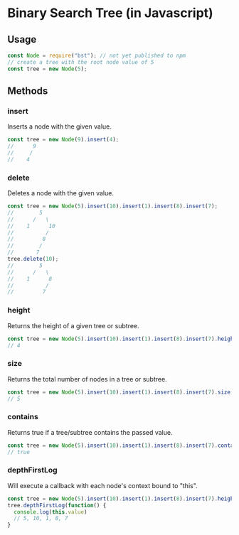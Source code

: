 # Binary Search Tree (in Javascript)

## Usage

```js
const Node = require("bst"); // not yet published to npm
// create a tree with the root node value of 5
const tree = new Node(5);
```

## Methods

### insert
Inserts a node with the given value.
```js
const tree = new Node(9).insert(4);
//      9
//     /
//    4
```

### delete
Deletes a node with the given value.
```js
const tree = new Node(5).insert(10).insert(1).insert(8).insert(7);
//        5
//      /   \
//    1      10
//          /
//         8
//        /
//       7
tree.delete(10);
//        5
//      /   \
//    1      8
//          /
//         7
```

### height
Returns the height of a given tree or subtree.
```js
const tree = new Node(5).insert(10).insert(1).insert(8).insert(7).height();
// 4
```

### size
Returns the total number of nodes in a tree or subtree.
```js
const tree = new Node(5).insert(10).insert(1).insert(8).insert(7).size();
// 5
```

### contains
Returns true if a tree/subtree contains the passed value.
```js
const tree = new Node(5).insert(10).insert(1).insert(8).insert(7).contains(10);
// true
```

### depthFirstLog
Will execute a callback with each node's context bound to "this".
```js
const tree = new Node(5).insert(10).insert(1).insert(8).insert(7).height();
tree.depthFirstLog(function() {
  console.log(this.value)
  // 5, 10, 1, 8, 7
}
```
